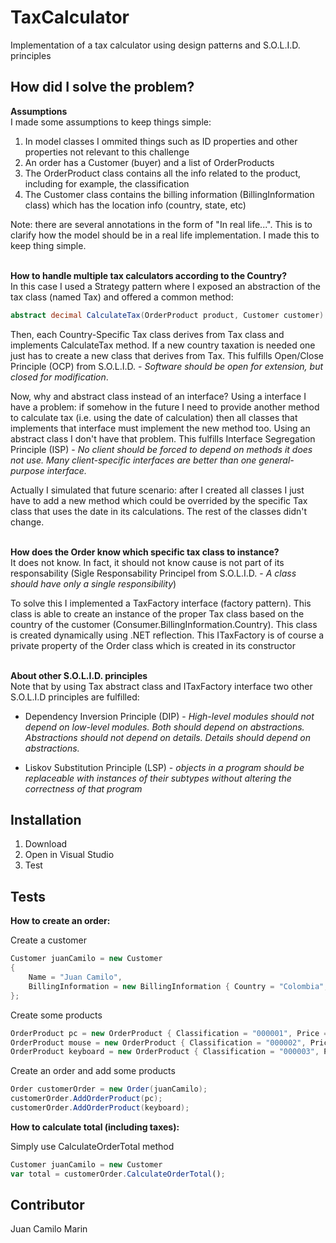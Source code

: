 # TaxCalculator

Implementation of a tax calculator using design patterns and S.O.L.I.D. principles

## How did I solve the problem?

<b>Assumptions</b><br/>
I made some assumptions to keep things simple:

1. In model classes I ommited things such as ID properties and other properties not relevant to this challenge
2. An order has a Customer (buyer) and a list of OrderProducts
3. The OrderProduct class contains all the info related to the product, including for example, the classification
4. The Customer class contains the billing information (BillingInformation class) which has the location info (country, state, etc)

Note: there are several annotations in the form of "In real life...". This is to clarify how the model should be in a real life implementation. I made this to keep thing simple.

<br/><b>How to handle multiple tax calculators according to the Country?</b><br/>
In this case I used a Strategy pattern where I exposed an abstraction of the tax class (named Tax) and offered a common method: 
```C#
abstract decimal CalculateTax(OrderProduct product, Customer customer)
```

Then, each Country-Specific Tax class derives from Tax class and implements CalculateTax method. If a new country taxation is needed one just has to create a new class that derives from Tax. This fulfills Open/Close Principle (OCP) from S.O.L.I.D. - <i>Software should be open for extension, but closed for modification</i>.

Now, why and abstract class instead of an interface? Using a interface I have a problem:
if somehow in the future I need to provide another method to calculate tax (i.e. using the date of calculation)
then all classes that implements that interface must implement the new method too. Using an abstract class
I don't have that problem. This fulfills Interface Segregation Principle (ISP) - <i>No client should be forced to depend on 
methods it does not use. Many client-specific interfaces are better than one general-purpose interface.</i>

Actually I simulated that future scenario: after I created all classes I just have to add
a new method which could be overrided by the specific Tax class that uses the date in its calculations. The rest
of the classes didn't change.


<br/><b>How does the Order know which specific tax class to instance?</b><br/>
It does not know. In fact, it should not know cause is not part of its responsability (Sigle Responsability Principel 
from S.O.L.I.D. - <i>A class should have only a single responsibility</i>)

To solve this I implemented a TaxFactory interface (factory pattern). This class is able to 
create an instance of the proper Tax class based on the country of the customer (Consumer.BillingInformation.Country).
This class is created dynamically using .NET reflection. 
This ITaxFactory is of course a private property of the Order class which is created in its constructor

<br/><b>About other S.O.L.I.D. principles</b><br/>
Note that by using Tax abstract class and ITaxFactory interface two other S.O.L.I.D principles are fulfilled:
 * Dependency Inversion Principle (DIP) - <i>High-level modules should not depend on low-level modules. Both should depend on abstractions. Abstractions should not depend on details. Details should depend on abstractions.</i>
 
 * Liskov Substitution Principle (LSP) - <i>objects in a program should be replaceable with instances of their subtypes without altering the correctness of that program</i>


## Installation

1. Download
2. Open in Visual Studio
3. Test

## Tests

<b>How to create an order:</b>
<br/>

Create a customer
```C#
Customer juanCamilo = new Customer
{
    Name = "Juan Camilo",
    BillingInformation = new BillingInformation { Country = "Colombia", City = "Medellin" }
};
```
Create some products
```C#
OrderProduct pc = new OrderProduct { Classification = "000001", Price = 350, Quantity = 1 };
OrderProduct mouse = new OrderProduct { Classification = "000002", Price = 15, Quantity = 1 };
OrderProduct keyboard = new OrderProduct { Classification = "000003", Price = 30, Quantity = 2 };
```
Create an order and add some products
```C#
Order customerOrder = new Order(juanCamilo);
customerOrder.AddOrderProduct(pc);
customerOrder.AddOrderProduct(keyboard);
```

<b>How to calculate total (including taxes):</b>
<br/>

Simply use CalculateOrderTotal method
```javascript
Customer juanCamilo = new Customer
var total = customerOrder.CalculateOrderTotal();
```

## Contributor

Juan Camilo Marin
